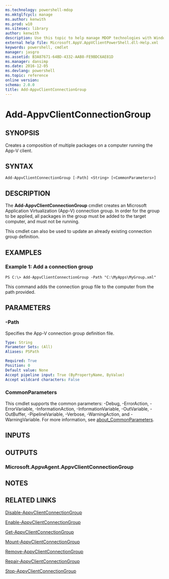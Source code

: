 ```yaml
---
ms.technology: powershell-mdop
ms.mktglfcycl: manage
ms.author: kenwith
ms.prod: w10
ms.sitesec: library
author: kenwith
description: Use this topic to help manage MDOP technologies with Windows PowerShell.
external help file: Microsoft.AppV.AppVClientPowerShell.dll-Help.xml
keywords: powershell, cmdlet
manager: jasgro 
ms.assetid: B3A87671-64BD-4332-AAB8-FE9BDC6AE81D
ms.manager: dansimp
ms.date: 2016-12-05
ms.devlang: powershell
ms.topic: reference
online version: 
schema: 2.0.0
title: Add-AppvClientConnectionGroup
---
```


# Add-AppvClientConnectionGroup

## SYNOPSIS
Creates a composition of multiple packages on a computer running the App-V client.

## SYNTAX

```
Add-AppvClientConnectionGroup [-Path] <String> [<CommonParameters>]
```

## DESCRIPTION
The **Add-AppvClientConnectionGroup** cmdlet creates an Microsoft Application Virtualization (App-V) connection group.
In order for the group to be applied, all packages in the group must be added to the target computer, and must not be running.

This cmdlet can also be used to update an already existing connection group definition.

## EXAMPLES

### Example 1: Add a connection group
```
PS C:\> Add-AppvClientConnectionGroup -Path "C:\MyApps\MyGroup.xml"
```

This command adds the connection group file to the computer from the path provided.

## PARAMETERS

### -Path
Specifies the App-V connection group definition file.

```yaml
Type: String
Parameter Sets: (All)
Aliases: PSPath

Required: True
Position: 0
Default value: None
Accept pipeline input: True (ByPropertyName, ByValue)
Accept wildcard characters: False
```

### CommonParameters
This cmdlet supports the common parameters: -Debug, -ErrorAction, -ErrorVariable, -InformationAction, -InformationVariable, -OutVariable, -OutBuffer, -PipelineVariable, -Verbose, -WarningAction, and -WarningVariable. For more information, see [about_CommonParameters](http://go.microsoft.com/fwlink/?LinkID=113216).

## INPUTS

## OUTPUTS

### Microsoft.AppvAgent.AppvClientConnectionGroup

## NOTES

## RELATED LINKS

[Disable-AppvClientConnectionGroup](./Disable-AppvClientConnectionGroup.md)

[Enable-AppvClientConnectionGroup](./Enable-AppvClientConnectionGroup.md)

[Get-AppvClientConnectionGroup](./Get-AppvClientConnectionGroup.md)

[Mount-AppvClientConnectionGroup](./Mount-AppvClientConnectionGroup.md)

[Remove-AppvClientConnectionGroup](./Remove-AppvClientConnectionGroup.md)

[Repair-AppvClientConnectionGroup](./Repair-AppvClientConnectionGroup.md)

[Stop-AppvClientConnectionGroup](./Stop-AppvClientConnectionGroup.md)


